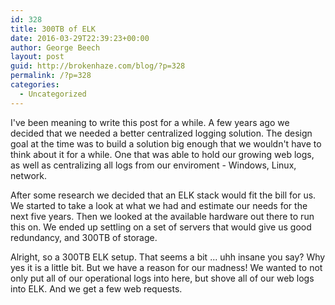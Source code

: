 ```yaml
---
id: 328
title: 300TB of ELK
date: 2016-03-29T22:39:23+00:00
author: George Beech
layout: post
guid: http://brokenhaze.com/blog/?p=328
permalink: /?p=328
categories:
  - Uncategorized
---
```

I've been meaning to write this post for a while. A few years ago we decided that we needed a better centralized logging solution. The design goal at the time was to build a solution big enough that we wouldn't have to think about it for a while. One that was able to hold our growing web logs, as well as centralizing all logs from our enviroment - Windows, Linux, network. 

After some research we decided that an ELK stack would fit the bill for us. We started to take a look at what we had and estimate our needs for the next five years. Then we looked at the available hardware out there to run this on. We ended up settling on a set of servers that would give us good redundancy, and 300TB of storage. 

Alright, so a 300TB ELK setup. That seems a bit ... uhh insane you say? Why yes it is a little bit. But we have a reason for our madness! We wanted to not only put all of our operational logs into here, but shove all of our web logs into ELK. And we get a few web requests. 